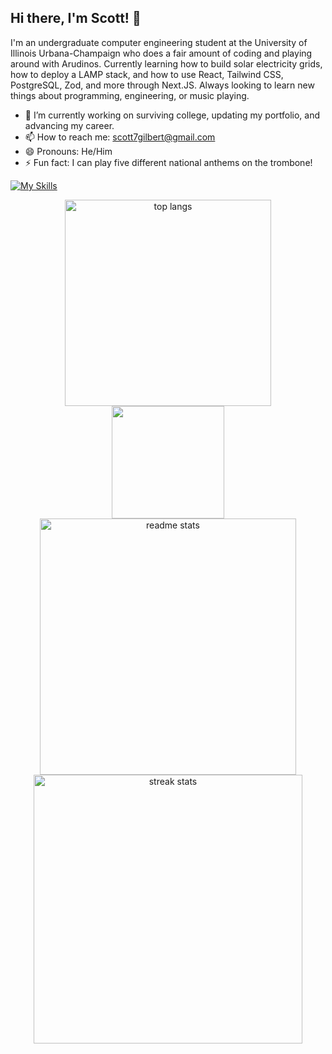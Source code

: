 ## Hi there, I'm Scott! 👋

I'm an undergraduate computer engineering student at the University of Illinois Urbana-Champaign who does a fair amount of coding and playing around with Arudinos. Currently learning how to build solar electricity grids, how to deploy a LAMP stack, and how to use React, Tailwind CSS, PostgreSQL, Zod, and more through Next.JS. Always looking to learn new things about programming, engineering, or music playing.

- 🔭 I’m currently working on surviving college, updating my portfolio, and advancing my career.
- 📫 How to reach me: scott7gilbert@gmail.com
- 😄 Pronouns: He/Him
- ⚡ Fun fact: I can play five different national anthems on the trombone!

[![My Skills](https://skillicons.dev/icons?i=html,css,js,ts,nextjs,react,tailwind,npm,pnpm,git,github,nodejs,postgres,mysql,vercel,vite,bash,linux,md,java,c,py,docker)]()


<div align=center>
  <span><img width=330 src="https://github-readme-stats-scott-gilbert.vercel.app/api/top-langs/?username=ScottJGilbert&langs_count=8&layout=compact&theme=dark&border_radius=10&hide_border=true" alt="top langs" /></span>
  <span><img height="180" src="https://github-readme-stats-scott-gilbert.vercel.app/api/wakatime?username=ScottJGilbert&layout=compact&langs_count=6&theme=dark&border_radius=10&hide_border=true" /></span>
  <span><img width=410  src="https://github-readme-stats-scott-gilbert.vercel.app/api?username=ScottJGilbert&count_private=true&show_icons=true&theme=dark&rank_icon=github&hide_border=true&border_radius=10" alt="readme stats" /></span>
  <span><img width=430 src="https://github-readme-stats-scott-gilbert.vercel.app/?user=ScottJGilbert&count_private=true&theme=dark&hide_border=true&border_radius=10&card_width=495" alt="streak stats"/></span>
</div>

<!--
**ScottJGilbert/ScottJGilbert** is a ✨ _special_ ✨ repository because its `README.md` (this file) appears on your GitHub profile.

Here are some ideas to get you started:

- 🔭 I’m currently working on ...
- 🌱 I’m currently learning ...
- 👯 I’m looking to collaborate on ...
- 🤔 I’m looking for help with ...
- 💬 Ask me about ...
- 📫 How to reach me: ...
- 😄 Pronouns: ...
- ⚡ Fun fact: ...
-->
